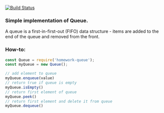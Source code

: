[![Build Status](https://travis-ci.org/k03mad/homework-queue.svg?branch=master)](https://travis-ci.org/k03mad/homework-queue)

### Simple implementation of Queue.

A queue is a first-in-first-out (FIFO) data structure - items are added to the end of the queue and removed from the front.

### How-to:

```js
const Queue = require('homework-queue');
const myQueue = new Queue();

// add element to queue
myQueue.enqueue(value)
// return true if queue is empty
myQueue.isEmpty()
// return first element of queue
myQueue.peek()
// return first element and delete it from queue
myQueue.dequeue()
```
